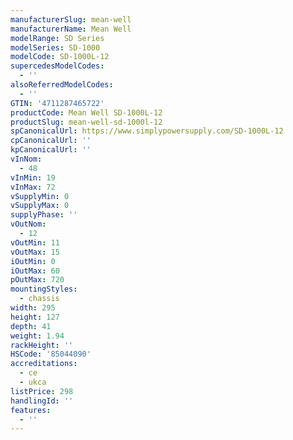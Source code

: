 ```yaml
---
manufacturerSlug: mean-well
manufacturerName: Mean Well
modelRange: SD Series
modelSeries: SD-1000
modelCode: SD-1000L-12
supercedesModelCodes:
  - ''
alsoReferredModelCodes:
  - ''
GTIN: '4711287465722'
productCode: Mean Well SD-1000L-12
productSlug: mean-well-sd-1000l-12
spCanonicalUrl: https://www.simplypowersupply.com/SD-1000L-12
cpCanonicalUrl: ''
kpCanonicalUrl: ''
vInNom:
  - 48
vInMin: 19
vInMax: 72
vSupplyMin: 0
vSupplyMax: 0
supplyPhase: ''
vOutNom:
  - 12
vOutMin: 11
vOutMax: 15
iOutMin: 0
iOutMax: 60
pOutMax: 720
mountingStyles:
  - chassis
width: 295
height: 127
depth: 41
weight: 1.94
rackHeight: ''
HSCode: '85044090'
accreditations:
  - ce
  - ukca
listPrice: 298
handlingId: ''
features:
  - ''
---
```

